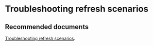   <properties
	pageTitle="troubleshooting refresh scenarios"
	description="troubleshooting refresh scenarios"
	service="microsoft.PowerBIDedicated"
	resource="capacities"
	authors="pjfreitas"
	ms.author="pfreitas"	
	displayOrder="370"
	selfHelpType="generic"
	supportTopicIds="32628163"
	productPesIds="16334"
	cloudEnvironments="public, MoonCake, fairfax" 
	articleId="707b13ff-455b-6fc8-0658-edea497cb80b"
/>

# Troubleshooting refresh scenarios

## **Recommended documents**

[Troubleshooting refresh scenarios](https://docs.microsoft.com/power-bi/refresh-troubleshooting-refresh-scenarios).<br>